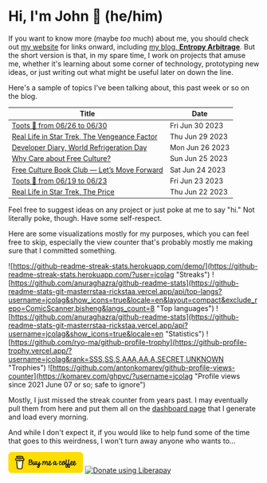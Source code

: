 # Hi, I'm John 👋 (he/him)

If you want to know more (maybe *too* much) about me, you should check out [my website](https://john.colagioia.net/) for links onward, including [my blog, **Entropy Arbitrage**](https://john.colagioia.net/blog).  But the short version is that, in my spare time, I work on projects that amuse me, whether it's learning about some corner of technology, prototyping new ideas, or just writing out what might be useful later on down the line.

Here's a sample of topics I've been talking about, this past week or so on the blog.

|Title|Date|
|-----|-------|
|[Toots 🐘 from 06/26 to 06/30](https://john.colagioia.net/blog/2023/06/30/week.html)|Fri Jun 30 2023|
|[Real Life in Star Trek, The Vengeance Factor](https://john.colagioia.net/blog/2023/06/29/vengeance-factor.html)|Thu Jun 29 2023|
|[Developer Diary, World Refrigeration Day](https://john.colagioia.net/blog/2023/06/26/refrigeration.html)|Mon Jun 26 2023|
|[Why Care about Free Culture?](https://john.colagioia.net/blog/2023/06/25/free-culture.html)|Sun Jun 25 2023|
|[Free Culture Book Club — Let’s Move Forward](https://john.colagioia.net/blog/2023/06/24/move-forward.html)|Sat Jun 24 2023|
|[Toots 🐘 from 06/19 to 06/23](https://john.colagioia.net/blog/2023/06/23/week.html)|Fri Jun 23 2023|
|[Real Life in Star Trek, The Price](https://john.colagioia.net/blog/2023/06/22/price.html)|Thu Jun 22 2023|

Feel free to suggest ideas on any project or just poke at me to say "hi." Not literally poke, though. Have some self-respect.

Here are some visualizations mostly for my purposes, which you can feel free to skip, especially the view counter that's probably mostly me making sure that I committed something.

![https://github-readme-streak-stats.herokuapp.com/demo/](https://github-readme-streak-stats.herokuapp.com/?user=jcolag "Streaks")
![https://github.com/anuraghazra/github-readme-stats](https://github-readme-stats-git-masterrstaa-rickstaa.vercel.app/api/top-langs?username=jcolag&show_icons=true&locale=en&layout=compact&exclude_repo=ComicScanner,bisheng&langs_count=8 "Top languages")
![https://github.com/anuraghazra/github-readme-stats](https://github-readme-stats-git-masterrstaa-rickstaa.vercel.app/api?username=jcolag&show_icons=true&locale=en "Statistics")
![https://github.com/ryo-ma/github-profile-trophy](https://github-profile-trophy.vercel.app/?username=jcolag&rank=SSS,SS,S,AAA,AA,A,SECRET,UNKNOWN "Trophies")
![https://github.com/antonkomarev/github-profile-views-counter](https://komarev.com/ghpvc/?username=jcolag "Profile views since 2021 June 07 or so; safe to ignore")

Mostly, I just missed the streak counter from years past.  I may eventually pull them from here and put them all on the [dashboard page](https://github.com/jcolag/dash) that I generate and load every morning.

And while I don't expect it, if you would like to help fund some of the time that goes to this weirdness, I won't turn away anyone who wants to...

[<img src="images/default-yellow.png" alt="Buy Me a Coffee" width="150px"/>](https://www.buymeacoffee.com/jcolag)
<a href="https://liberapay.com/jcolag/donate"><img alt="Donate using Liberapay" src="https://liberapay.com/assets/widgets/donate.svg"></a>
